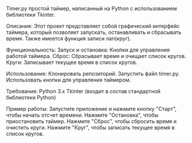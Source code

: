 Timer.py простой таймер, написанный на Python с использованием библиотеки Tkinter.

Описание:
Этот проект представляет собой графический интерфейс таймера, который позволяет запускать, останавливать и сбрасывать время. Также имеется функция записи лап(круг).

Функциональность:
Запуск и остановка: Кнопки для управления работой таймера.
Сброс: Сбрасывает время и очищает список кругов.
Круги: Записывает текущее время в список кругов.

Использование:
Клонировать репозиторий.
Запустить файл timer.py.
Использовать кнопки для управления таймером.

Требования:
Python 3.x
Tkinter (входит в состав стандартной библиотеки Python)

Пример работы:
Запустите приложение и нажмите кнопку "Старт", чтобы начать отсчет времени.
Нажмите "Остановка", чтобы приостановить таймер.
Нажмите "Сброс", чтобы сбросить время и очистить круги.
Нажмите "Круг", чтобы записать текущее время в список кругов.
